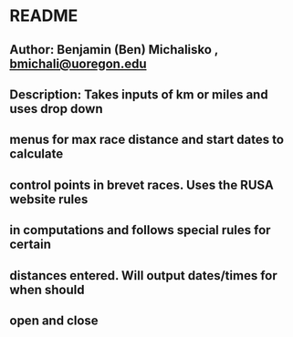 # README #
## Author: Benjamin (Ben) Michalisko , bmichali@uoregon.edu ##
## Description: Takes inputs of km or miles and uses drop down ##
## menus for max race distance and start dates to calculate    ##
## control points in brevet races. Uses the RUSA website rules ##
## in computations and follows special rules for certain       ##
## distances entered. Will output dates/times for when should  ##
## open and close ##